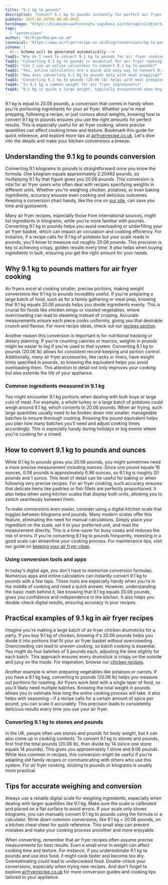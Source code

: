 ```yaml
---
title: "9.1 kg to pounds"
description: "Convert 9.1 kg to pounds instantly for perfect air fryer portions. Get easy recipes, tips, and avoid kitchen confusion with our simple guide."
pubDate: 2025-08-20T00:00:00.000Z
heroImage: "https://klueoymssxwfnxsvcyhv.supabase.co/storage/v1/object/public/Shmucket/9-1-kg-to-pounds.webp"
tags:
  - "conversions"
author: "AirFryerRecipe.co.uk"
canonical: "https://www.airfryerrecipe.co.uk/blog/conversions/kg-to-pounds/9-1-kg-to-pounds"
schema: |
  <!-- Schema will be generated automatically -->
faqQ1: "Why do I need to convert 9.1 kg to pounds for air fryer cooking?"
faqA1: "Converting 9.1 kg to pounds is essential for air fryer cooking because many recipes and ingredient packages use different measurement systems. If you're following a recipe that lists weights in kilograms but your kitchen scale or intuition uses pounds, knowing that 9.1 kg equals 20.06 pounds ensures you use the correct amount. This accuracy prevents overcrowding the air fryer basket, which can lead to uneven cooking and soggy results instead of crispy, perfectly cooked food."
faqQ2: "Can I use an online calculator to convert 9.1 kg to pounds?"
faqA2: "Yes, online calculators are a quick and easy way to convert 9.1 kg to pounds. Simply enter 9.1 into the kilogram field, and it will instantly display the equivalent in pounds (20.06). However, understanding the basic conversion formula (1 kg ≈ 2.20462 pounds) is helpful for times when you don't have internet access. It also allows you to verify digital results, ensuring accuracy in your cooking measurements."
faqQ3: "How does converting 9.1 kg to pounds help with meal prepping?"
faqA3: "Converting 9.1 kg to pounds (20.06 lb) helps with meal prepping by allowing you to divide large quantities of food into portion-sized batches that fit your air fryer. For example, if you buy 9.1 kg of chicken breasts, knowing the pound equivalent lets you plan how many meals you can prepare and how long each batch will take to cook. This makes weekly meal planning more efficient and ensures consistent results across all your prepped meals."
faqQ4: "Is 9.1 kg a common weight for air fryer ingredients?"
faqA4: "9.1 kg is quite a large weight, typically encountered when buying ingredients in bulk or preparing food for big events. While most air fryer recipes use smaller portions, converting 9.1 kg to pounds (20.06 lb) is useful for dividing these large quantities into air fryer-friendly batches. For instance, a 9.1 kg bag of potatoes might be used for multiple meals, and knowing the pound equivalent helps you measure out each portion accurately for perfect roasting or frying."
---
```

<p>9.1 kg is equal to 20.06 pounds, a conversion that comes in handy when you're portioning ingredients for your air fryer. Whether you're meal prepping, following a recipe, or just curious about weights, knowing how to convert 9.1 kg to pounds ensures you use the right amounts for perfect results. This is especially useful for air fryer cooking, where precise quantities can affect cooking times and texture. Bookmark this guide for quick reference, and explore more tips at <a href=https://www.airfryerrecipe.co.uk/>airfryerrecipe.co.uk</a>. Let's dive into the details and make your kitchen conversions a breeze.</p>

<h2>Understanding the 9.1 kg to pounds conversion</h2>
<p>Converting 9.1 kilograms to pounds is straightforward once you know the formula. One kilogram equals approximately 2.20462 pounds, so multiplying 9.1 by that figure gives you 20.06 pounds. This conversion is vital for air fryer users who often deal with recipes specifying weights in different units. Whether you're weighing chicken, potatoes, or even baking ingredients, accuracy ensures even cooking and delicious outcomes. Keeping a conversion chart handy, like the one on <a href=https://www.airfryerrecipe.co.uk/air-fryer-conversion-chart>our site</a>, can save you time and guesswork.</p>
<p>Many air fryer recipes, especially those from international sources, might list ingredients in kilograms, while you're more familiar with pounds. Converting 9.1 kg to pounds helps you avoid overloading or underfilling your air fryer basket, which can impact air circulation and cooking efficiency. For instance, if a recipe calls for 9.1 kg of potatoes but your scale reads in pounds, you'll know to measure out roughly 20.06 pounds. This precision is key to achieving crispy, golden results every time. It also helps when buying ingredients in bulk, ensuring you get the right amount for your needs.</p>

<h2>Why 9.1 kg to pounds matters for air fryer cooking</h2>
<p>Air fryers excel at cooking smaller, precise portions, making weight conversions like 9.1 kg to pounds incredibly useful. If you're preparing a large batch of food, such as for a family gathering or meal prep, knowing that 9.1 kg equals 20.06 pounds helps you divide ingredients evenly. This is crucial for foods like chicken wings or roasted vegetables, where overcrowding can lead to steaming instead of crisping. Accurate measurements ensure each piece cooks uniformly, giving you that desirable crunch and flavour. For more recipe ideas, check out our <a href=https://www.airfryerrecipe.co.uk/recipes>recipes section</a>.</p>
<p>Another reason this conversion is important is for nutritional tracking or dietary planning. If you're counting calories or macros, weights in pounds might be easier to log if you're used to that system. Converting 9.1 kg to pounds (20.06 lb) allows for consistent record-keeping and portion control. Additionally, many air fryer accessories, like racks or liners, have weight limits specified in pounds, so knowing the equivalent helps you avoid overloading them. This attention to detail not only improves your cooking but also extends the life of your appliance.</p>

<h3>Common ingredients measured in 9.1 kg</h3>
<p>You might encounter 9.1 kg portions when dealing with bulk buys or large cuts of meat. For example, a whole turkey or a large batch of potatoes could weigh around 9.1 kg, which converts to 20.06 pounds. When air frying, such large quantities usually need to be broken down into smaller, manageable batches to ensure thorough cooking. Knowing the pound equivalent helps you plan how many batches you'll need and adjust cooking times accordingly. This is especially handy during holidays or big events where you're cooking for a crowd.</p>

<h2>How to convert 9.1 kg to pounds and ounces</h2>
<p>While 9.1 kg to pounds gives you 20.06 pounds, you might sometimes need a more precise measurement including ounces. Since one pound equals 16 ounces, 0.06 pounds is approximately 0.96 ounces, so 9.1 kg is roughly 20 pounds and 1 ounce. This level of detail can be useful for baking or when following very precise recipes. For air fryer cooking, such accuracy ensures that delicate items like pastries or fish fillets are perfectly proportioned. It also helps when using kitchen scales that display both units, allowing you to switch seamlessly between them.</p>
<p>To make conversions even easier, consider using a digital kitchen scale that toggles between kilograms and pounds. Many modern scales offer this feature, eliminating the need for manual calculations. Simply place your ingredient on the scale, set it to your preferred unit, and read the measurement directly. This is a time-saver for busy cooks and reduces the risk of errors. If you're converting 9.1 kg to pounds frequently, investing in a good scale can streamline your cooking process. For maintenance tips, visit our guide on <a href=https://www.airfryerrecipe.co.uk/air-fryer-cleaner>keeping your air fryer clean</a>.</p>

<h3>Using conversion tools and apps</h3>
<p>In today's digital age, you don't have to memorize conversion formulas. Numerous apps and online calculators can instantly convert 9.1 kg to pounds with a few taps. These tools are especially handy when you're in the middle of cooking and need a quick answer. However, understanding the basic math behind it, like knowing that 9.1 kg equals 20.06 pounds, gives you confidence and independence in the kitchen. It also helps you double-check digital results, ensuring accuracy in your recipes.</p>

<h2>Practical examples of 9.1 kg in air fryer recipes</h2>
<p>Imagine you're making a large batch of air fryer chicken drumsticks for a party. If you buy 9.1 kg of chicken, knowing it's 20.06 pounds helps you divide it into portions that fit your air fryer basket without overcrowding. Overcrowding can lead to uneven cooking, so batch cooking is essential. You might do four batches of 5 pounds each, adjusting the time slightly for each batch. This approach ensures every drumstick is crispy on the outside and juicy on the inside. For inspiration, browse our <a href=https://www.airfryerrecipe.co.uk/recipe-category/chicken>chicken recipes</a>.</p>
<p>Another example is when preparing vegetables like potatoes or carrots. If you have a 9.1 kg bag, converting to pounds (20.06 lb) helps you measure out portions for roasting. Air fryers work best with a single layer of food, so you'll likely need multiple batches. Knowing the total weight in pounds allows you to estimate how long the entire cooking process will take. It also helps with seasoning – if a recipe calls for a certain amount of spice per pound, you can scale it accurately. This precision leads to consistently delicious results every time you use your air fryer.</p>

<h3>Converting 9.1 kg to stones and pounds</h3>
<p>In the UK, people often use stones and pounds for body weight, but it can also come up in cooking contexts. To convert 9.1 kg to stones and pounds, first find the total pounds (20.06 lb), then divide by 14 (since one stone equals 14 pounds). This gives you approximately 1 stone and 6.06 pounds. While less common in recipes, this conversion might be useful if you're adapting old family recipes or communicating with others who use this system. For air fryer cooking, sticking to pounds or kilograms is usually more practical.</p>

<h2>Tips for accurate weighing and conversion</h2>
<p>Always use a reliable digital scale for weighing ingredients, especially when dealing with larger quantities like 9.1 kg. Make sure the scale is calibrated and placed on a flat surface to avoid errors. If your scale only shows kilograms, you can manually convert 9.1 kg to pounds using the formula or a calculator. Write down common conversions, like 9.1 kg = 20.06 pounds, on a kitchen cheat sheet for quick reference. This small step can prevent mistakes and make your cooking process smoother and more enjoyable.</p>
<p>When converting, remember that air fryer recipes often assume precise measurements for best results. Even a small error in weight can affect cooking time and texture. For instance, if you underestimate 9.1 kg to pounds and use less food, it might cook faster and become too dry. Overestimating could lead to undercooked food. Double-check your conversions, especially when trying new recipes. And don't forget to explore <a href=https://www.airfryerrecipe.co.uk/>airfryerrecipe.co.uk</a> for more conversion guides and cooking tips tailored to your appliance.</p>

